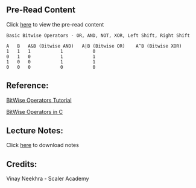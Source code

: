 ## Pre-Read Content
Click [here](https://docs.google.com/document/d/1xsVIyyWROmJjWqRvpBkramuAkAZ8-PbhdB69eYQSbbU/edit#) to view the pre-read content
```
Basic Bitwise Operators - OR, AND, NOT, XOR, Left Shift, Right Shift
	
A	B	A&B (Bitwise AND)	A|B (Bitwise OR)	A^B (Bitwise XOR)
1	1	1			1			0
0	1	0			1			1
1	0	0			1			1
0	0	0			0			0
```

## Reference:
[BitWise Operators Tutorial](https://www.interviewbit.com/tutorial/bitwise-operators/)

[BitWise Operators in C](https://www.scaler.com/topics/c/bitwise-operators-in-c/)

## Lecture Notes:
Click [here](https://airlock-on-edge.woolf.university/?url=https%3A%2F%2Fscaler-production-new.s3.ap-southeast-1.amazonaws.com%2Fattachments%2Fattachments%2F000%2F049%2F020%2Foriginal%2F12._Bit_Manipulation_2.pdf%3FX-Amz-Algorithm%3DAWS4-HMAC-SHA256%26X-Amz-Credential%3DAKIAIDNNIRGHAQUQRWYA%252F20230617%252Fap-southeast-1%252Fs3%252Faws4_request%26X-Amz-Date%3D20230617T192004Z%26X-Amz-Expires%3D561600%26X-Amz-SignedHeaders%3Dhost%26X-Amz-Signature%3D0cacad545de9951da09b44552416d7331693f3fa4863568c061922dd887b091a&resourceId=4aa224d4-4123-4f19-ba8b-958241821cd4&studentId=2b5aef42-bb28-42e7-be1b-8119aab6691d&token=eyJhbGciOiJIUzI1NiJ9.eyJpZCI6IjJiNWFlZjQyLWJiMjgtNDJlNy1iZTFiLTgxMTlhYWI2NjkxZCIsImlzcyI6InVybjpXb29sZlVuaXZlcnNpdHk6c2VydmVyL3NlcnZpY2UvYWNjZXNzIiwiaXNWZXJpZmllZCI6dHJ1ZSwia2luZCI6Im9hdXRoIiwib3JnIjp7Imdyb3VwcyI6W10sImlkIjoiOWIxN2Y1Y2UtMTA3OC00ZmRmLWFlYzAtMDJiZjRlY2ZiMGE2In0sInNjb3BlIjoiKiJ9.nVosLHaEDEYH75oe0dhH5mOrhA_f7ECErJ5pBNGd4VU) to download notes

## Credits:
Vinay Neekhra - Scaler Academy
